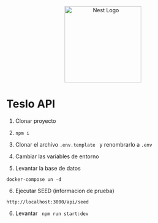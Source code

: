 <p align="center">
  <a href="http://nestjs.com/" target="blank"><img src="https://nestjs.com/img/logo-small.svg" width="200" alt="Nest Logo" /></a>
</p>

# Teslo API

1. Clonar proyecto

2. ``` npm i ```

3. Clonar el archivo ```.env.template ``` y renombrarlo a ```.env```

4. Cambiar las variables de entorno

5. Levantar la base de datos
```
docker-compose un -d
```

6. Ejecutar SEED (informacion de prueba)
```
http://localhost:3000/api/seed
```

6. Levantar ``` npm run start:dev```